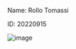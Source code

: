 Name: Rollo Tomassi

ID: 20220915

![image](file:///C:/Users/user/Pictures/Screenshots/commit_lab1.png)